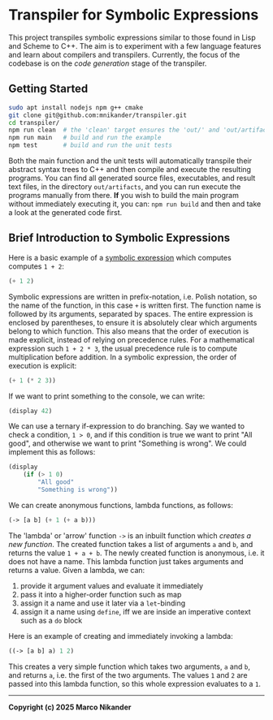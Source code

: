 # Transpiler for Symbolic Expressions

This project transpiles symbolic expressions similar to those found in Lisp and Scheme to C++.
The aim is to experiment with a few language features and learn about compilers and transpilers.
Currently, the focus of the codebase is on the _code generation_ stage of the transpiler.


## Getting Started

```bash
sudo apt install nodejs npm g++ cmake
git clone git@github.com:mnikander/transpiler.git
cd transpiler/
npm run clean  # the 'clean' target ensures the 'out/' and 'out/artifacts/' directories are created
npm run main   # build and run the example
npm test       # build and run the unit tests
```

Both the main function and the unit tests will automatically transpile their abstract syntax trees to C++ and then compile and execute the resulting programs. 
You can find all generated source files, executables, and result text files, in the directory `out/artifacts`, and you can run execute the programs manually from there.
**If** you wish to build the main program without immediately executing it, you can: `npm run build` and then and take a look at the generated code first.


## Brief Introduction to Symbolic Expressions
Here is a basic example of a [symbolic expression](https://en.wikipedia.org/wiki/S-expression) which computes computes `1 + 2`:
```lisp
(+ 1 2)
```
Symbolic expressions are written in prefix-notation, i.e. Polish notation, so the name of the function, in this case `+` is written first.
The function name is followed by its arguments, separated by spaces.
The entire expression is enclosed by parentheses, to ensure it is absolutely clear which arguments belong to which function.
This also means that the order of execution is made explicit, instead of relying on precedence rules.
For a mathematical expression such `1 + 2 * 3`, the usual precedence rule is to compute multiplication before addition.
In a symbolic expression, the order of execution is explicit:
```lisp
(+ 1 (* 2 3))
```

If we want to print something to the console, we can write:
```lisp
(display 42)
```

We can use a ternary if-expression to do branching.
Say we wanted to check a condition, `1 > 0`, and if this condition is true we want to print "All good", and otherwise we want to print "Something is wrong".
We could implement this as follows:
```lisp
(display
    (if (> 1 0)
        "All good"
        "Something is wrong"))
```

We can create anonymous functions, lambda functions, as follows:
```lisp
(-> [a b] (+ 1 (+ a b)))
```
The 'lambda' or 'arrow' function `->` is an inbuilt function which _creates a new function_.
The created function takes a list of arguments `a` and `b`, and returns the value `1 + a + b`.
The newly created function is anonymous, i.e. it does not have a name.
This lambda function just takes arguments and returns a value.
Given a lambda, we can:
1. provide it argument values and evaluate it immediately
2. pass it into a higher-order function such as map
3. assign it a name and use it later via a `let`-binding
4. assign it a name using `define`, iff we are inside an imperative context such as a `do` block

Here is an example of creating and immediately invoking a lambda:
```lisp
((-> [a b] a) 1 2)
```
This creates a very simple function which takes two arguments, `a` and `b`, and returns `a`, i.e. the first of the two arguments.
The values `1` and `2` are passed into this lambda function, so this whole expression evaluates to a `1`.

<!-- We can use the keyword `define` to assign names to values, types, and functions, for example to create a variable named `x` with the value `5` we can write:
```lisp
(define x 5)
```
Or to create a function called `first` which takes two arguments and simply returns the first one of those two, we can write:
```lisp
(define first (-> [a b] a))
```

Note that strictly speaking, `define` is a _procedure_ and not a _function_, since it does not return anything. 
Instead, `define` has side-effects on the context (i.e. environment): it introduces a new name.
In this project, the focus lies on symbolic expressions _without_ side-effects, so `define` is only available inside of certain contexts, such as a `do` block. -->

---
**Copyright (c) 2025 Marco Nikander**
